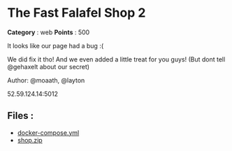 # The Fast Falafel Shop 2

**Category** : web
**Points** : 500

It looks like our page had a bug :(
We did fix it tho! And we even added a little treat for you guys! (But dont tell @gehaxelt about our secret)
Author: @moaath, @layton

52.59.124.14:5012

## Files : 
 - [docker-compose.yml](./docker-compose.yml)
 - [shop.zip](./shop.zip)


